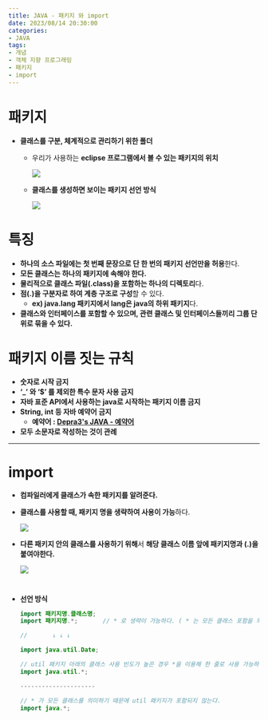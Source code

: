 ```yaml
---
title: JAVA - 패키지 와 import
date: 2023/08/14 20:30:00
categories:
- JAVA
tags:
- 개념
- 객체 지향 프로그래밍
- 패키지
- import
---
```


# 패키지

- **클래스를 구분, 체계적으로 관리하기 위한 폴더**
    - 우리가 사용하는 **eclipse 프로그램에서 볼 수 있는 패키지의 위치**
        
        ![](/Images/2023/08/JAVA-패키지와import/Untitled.png)
        
    - **클래스를 생성하면 보이는 패키지 선언 방식**
        
        ![](/Images/2023/08/JAVA-패키지와import/Untitled%201.png)

# 특징        
- **하나의 소스 파일에는 첫 번째 문장으로 단 한 번의 패키지 선언만을 허용**한다.
- **모든 클래스는 하나의 패키지에 속해야 한다.**
- **물리적으로 클래스 파일(.class)을 포함하는 하나의 디렉토리**다.
- **점(.)을 구분자로 하여 계층 구조로 구성**할 수 있다.
    - **ex) java.lang 패키지에서 lang은 java의 하위 패키지**다.
- **클래스와 인터페이스를 포함할 수 있으며, 관련 클래스 및 인터페이스들끼리 그룹 단위로 묶을 수 있다.**

# 패키지 이름 짓는 규칙

- **숫자로 시작 금지**
- **‘_’ 와 ‘$’ 를 제외한 특수 문자 사용 금지**
- **자바 표준 API에서 사용하는 java로 시작하는 패키지 이름 금지**
- **String, int 등 자바 예약어 금지**
    - **예약어 : [Depra3's JAVA - 예약어](https://depra3.github.io/2023/06/26/2023/06/JAVA-%EC%98%88%EC%95%BD%EC%96%B4/)**
- **모두 소문자로 작성하는 것이 관례**

---

# import

- **컴파일러에게 클래스가 속한 패키지를 알려준다.**
- **클래스를 사용할 때, 패키지 명을 생략하여 사용이 가능**하다.
    
    ![](/Images/2023/08/JAVA-패키지와import/Untitled%202.png)
    
- **다른 패키지 안의 클래스를 사용하기 위해**서 **해당 클래스 이름 앞에 패키지명과 (.)을 붙여야한다.**
    
    ![](/Images/2023/08/JAVA-패키지와import/Untitled%203.png)
#    
- **선언 방식**
    
    ```java
    import 패키지명.클래스명;
    import 패키지명.*;       // * 로 생략이 가능하다. ( * 는 모든 클래스 포함을 의미 )
    
    //       ↓ ↓ ↓
    
    import java.util.Date;
    
    // util 패키지 아래의 클래스 사용 빈도가 높은 경우 *을 이용해 한 줄로 사용 가능하다.
    import java.util.*;
    
    ---------------------
    
    // * 가 모든 클래스를 의미하기 때문에 util 패키지가 포함되지 않는다.
    import java.*;
    ```